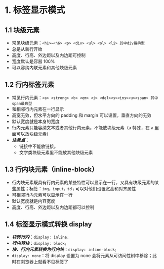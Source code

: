 # 1. 标签显示模式

## 1.1 块级元素

- 常见块级元素：`<h1>~<h6> <p> <div> <ul> <ol> <li> 其中div最典型`
- 总是从新行开始
- 高度、行高、外边距以及内边距可控制
- 宽度默认是容器 100%
- 可以容纳内联元素和其他块级元素

## 1.2 行内标签元素

- 常见行内元素：`<a> <strong> <b> <em> <i> <del><s><ins><u><span> 其中span最典型`
- 和相邻行内元素在一行显示
- 高宽无效，但水平方向的 padding 和 margin 可以设置，垂直方向的无效
- 默认宽度就是本身的宽度
- 行内元素只能容纳文本或者其他行内元素，不能放块级元素（a 特殊，在 a 里面可以放块级元素）
- ***注意点***：
  - 链接中不能放链接。
  - 文字类块级元素里不能放其他块级元素

## 1.3 行内块元素（inline-block）

- 行内块元素既具有行内元素的某些特性可以显示在一行，又具有块级元素的某些属性；标签：`img，input，td；`可以对他们设置宽高和对齐属性
- 可相邻行内元素可以显示在一行
- 默认宽度就是内容宽度
- 高度、行高、外边距以及内边距都可以控制

## 1.4 标签显示模式转换 display
- **_块转行内_**：`display: inline;`
- **_行内转块_**：`display: block;`
- **_块、行内元素转换为行内块_**：`display: inline-block;`
- `display: none`：将 display 设置为 none 会将元素从可访问性树中移除；此时在浏览器上就看不见标签了
